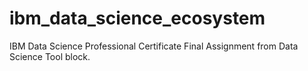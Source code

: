 # ibm_data_science_ecosystem
IBM Data Science Professional Certificate Final Assignment from Data Science Tool block.
